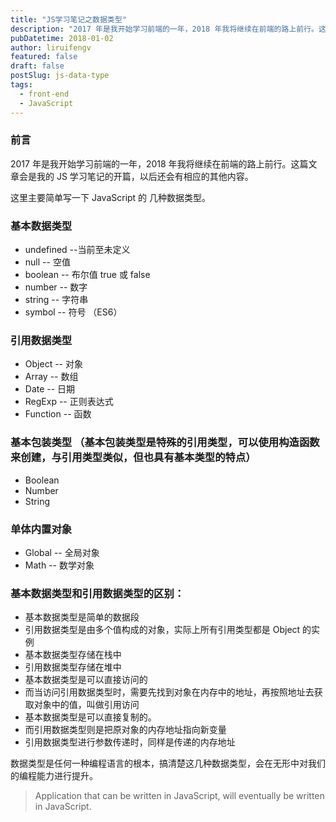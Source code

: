 ```yaml
---
title: "JS学习笔记之数据类型"
description: "2017 年是我开始学习前端的一年，2018 年我将继续在前端的路上前行。这篇文章会是我的JS 学习笔记的开篇，以后还会有相应的其他内容。这里主要简单写一下 JavaScript 的 几种数据类型。"
pubDatetime: 2018-01-02
author: liruifengv
featured: false
draft: false
postSlug: js-data-type
tags:
  - front-end
  - JavaScript
---
```


### 前言

2017 年是我开始学习前端的一年，2018 年我将继续在前端的路上前行。这篇文章会是我的 JS 学习笔记的开篇，以后还会有相应的其他内容。

这里主要简单写一下 JavaScript 的 几种数据类型。

### 基本数据类型

- undefined --当前至未定义
- null -- 空值
- boolean -- 布尔值 true 或 false
- number -- 数字
- string -- 字符串
- symbol -- 符号 （ES6）

### 引用数据类型

- Object -- 对象
- Array -- 数组
- Date -- 日期
- RegExp -- 正则表达式
- Function -- 函数

### 基本包装类型 （基本包装类型是特殊的引用类型，可以使用构造函数来创建，与引用类型类似，但也具有基本类型的特点）

- Boolean
- Number
- String

### 单体内置对象

- Global -- 全局对象
- Math -- 数学对象

### 基本数据类型和引用数据类型的区别：

- 基本数据类型是简单的数据段
- 引用数据类型是由多个值构成的对象，实际上所有引用类型都是 Object 的实例
- 基本数据类型存储在栈中
- 引用数据类型存储在堆中
- 基本数据类型是可以直接访问的
- 而当访问引用数据类型时，需要先找到对象在内存中的地址，再按照地址去获取对象中的值，叫做引用访问
- 基本数据类型是可以直接复制的。
- 而引用数据类型则是把原对象的内存地址指向新变量
- 引用数据类型进行参数传递时，同样是传递的内存地址

数据类型是任何一种编程语言的根本，搞清楚这几种数据类型，会在无形中对我们的编程能力进行提升。

> Application that can be written in JavaScript, will eventually be written in JavaScript.

